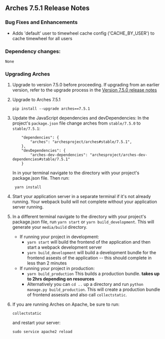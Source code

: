 Arches 7.5.1 Release Notes
--------------------------

### Bug Fixes and Enhancements

- Adds 'default' user to timewheel cache config ('CACHE_BY_USER') to cache timewheel for all users 


### Dependency changes:
```
None
```

### Upgrading Arches

1. Upgrade to version 7.5.0 before proceeding. If upgrading from an earlier version, refer to the upgrade process in the [Version 7.5.0 release notes](https://github.com/archesproject/arches/blob/dev/7.5.x/releases/7.5.0.md)

2. Upgrade to Arches 7.5.1
    ```
    pip install --upgrade arches==7.5.1
    ```

3. Update the JavaScript dependencies and devDependencies:
    In the project's `package.json` file change arches from `stable/7.5.0` to `stable/7.5.1`:
    ```    
        "dependencies": {
            "arches": "archesproject/arches#stable/7.5.1",
        },
        "devDependencies": {
            "arches-dev-dependencies": "archesproject/arches-dev-dependencies#stable/7.5.1"
        }
    ```
    In in your terminal navigate to the directory with your project's package.json file. Then run:

        yarn install


4. Start your application server in a separate terminal if it's not already running. Your webpack build will not complete without your application server running.

5. In a different terminal navigate to the directory with your project's package.json file, run `yarn start` or `yarn build_development`. This will generate your `media/build` directory.
   - If running your project in development:
     -  `yarn start` will build the frontend of the application and then start a webpack development server
      - `yarn build_development` will build a development bundle for the frontend assests of the application -- this should complete in less than 2 minutes
    - If running your project in production:
      - `yarn build_production` This builds a production bundle. **takes up to 2hrs depending on resources**
      - Alternatively you can `cd ..` up a directory and run `python manage.py build_production`. This will create a production bundle of frontend assessts and also call `collectstatic`.
  

6. If you are running Arches on Apache, be sure to run:

    ```
    collectstatic
    ```
    and restart your server:
    ```
    sudo service apache2 reload
    ```

